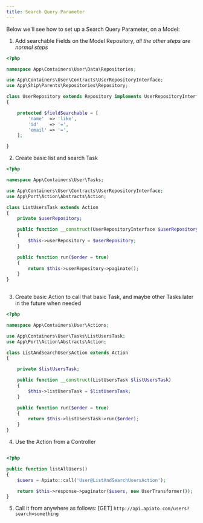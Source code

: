 ```yaml
---
title: Search Query Parameter
---
```


Below we'll see how to set up a Search Query Parameter, on a Model:

1. Add searchable Fields on the Model Repository, *all the other steps are normal steps* 

```php
<?php

namespace App\Containers\User\Data\Repositories;

use App\Containers\User\Contracts\UserRepositoryInterface;
use App\Ship\Parents\Repositories\Repository;

class UserRepository extends Repository implements UserRepositoryInterface
{

    protected $fieldSearchable = [
        'name'  => 'like',
        'id'    => '=',
        'email' => '=',
    ];

}
```
	 
2. Create basic list and search Task

```php
<?php

namespace App\Containers\User\Tasks;

use App\Containers\User\Contracts\UserRepositoryInterface;
use App\Port\Action\Abstracts\Action;

class ListUsersTask extends Action
{
    private $userRepository;

    public function __construct(UserRepositoryInterface $userRepository)
    {
        $this->userRepository = $userRepository;
    }

    public function run($order = true)
    {
        return $this->userRepository->paginate();
    }
}
	 
```

3. Create basic Action to call that basic Task, and maybe other Tasks later in the future when needed

```php
<?php

namespace App\Containers\User\Actions;

use App\Containers\User\Tasks\ListUsersTask;
use App\Port\Action\Abstracts\Action;

class ListAndSearchUsersAction extends Action
{

    private $listUsersTask;

    public function __construct(ListUsersTask $listUsersTask)
    {
        $this->listUsersTask = $listUsersTask;
    }

    public function run($order = true)
    {
        return $this->listUsersTask->run($order);
    }
} 

```

4. Use the Action from a Controller

```php

<?php

public function listAllUsers()
{
    $users = Apiato::call('User@ListAndSearchUsersAction');

    return $this->response->paginator($users, new UserTransformer());
} 

```

5. Call it from anywhere as follows: [GET] `http://api.apiato.com/users?search=something`
